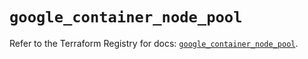 # `google_container_node_pool`

Refer to the Terraform Registry for docs: [`google_container_node_pool`](https://registry.terraform.io/providers/hashicorp/google/6.3.0/docs/resources/container_node_pool).
